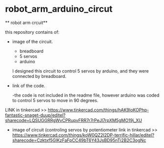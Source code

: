 # robot_arm_arduino_circut

** robot arm crcuit**


this repository contains of:

- image of the circuit.
    - breadboard
    - 5 servos
    - arduino 
    
    I designed this circuit to control 5 servos by arduino, and they were connected by breadboard.

- link of the code.

    -the code is not included in the readme file, however arduino was coded to control 5 servos to move in 90 degrees. 


 LINK in tinkercad >> https://www.tinkercad.com/things/hAK9loKOPhp-fantastic-snaget-duup/editel?sharecode=LQSUGGRRgWvCPRupvFRR7r7rPeJl7rpXM5gMO19j_XU

- image of circuit (controling servos by potentiometer
    link in tinkercad >> https://www.tinkercad.com/things/koW0QZ2I2DP-terrific-hillar/editel?sharecode=Czktxf5GlKzFaFpCC49bT6Y43JsBD95nTi2B2C3ogNc

